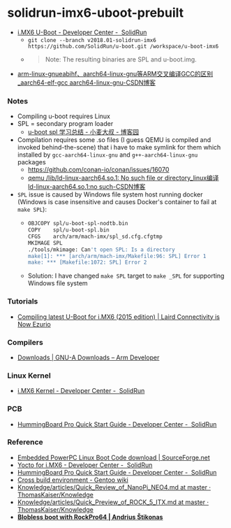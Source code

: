 solidrun-imx6-uboot-prebuilt
============================
- [i.MX6 U-Boot - Developer Center -  SolidRun](https://solidrun.atlassian.net/wiki/spaces/developer/pages/287179374/i.MX6+U-Boot#Compiling-from-source)
    - `git clone --branch v2018.01-solidrun-imx6 https://github.com/SolidRun/u-boot.git /workspace/u-boot-imx6`
    - > Note: The resulting binaries are SPL and u-boot.img.
- [arm-linux-gnueabihf、aarch64-linux-gnu等ARM交叉编译GCC的区别_aarch64-elf-gcc aarch64-linux-gnu-CSDN博客](https://blog.csdn.net/Namcodream521/article/details/88379307)

### Notes
- Compiling u-boot requires Linux
- SPL = secondary program loader
    - [u-boot spl 学习总结 - 小麦大叔 - 博客园](https://www.cnblogs.com/unclemac/p/12783383.html)
- Compilation requires some .so files (I guess QEMU is compiled and invoked behind-the-scene) that i have to make symlink for them which installed by `gcc-aarch64-linux-gnu` and `g++-aarch64-linux-gnu` packages
    - https://github.com/conan-io/conan/issues/16070
    - [qemu /lib/ld-linux-aarch64.so.1: No such file or directory_linux编译 ld-linux-aarch64.so.1:no such-CSDN博客](https://blog.csdn.net/FJDJFKDJFKDJFKD/article/details/112828882)
- `SPL` issue is caused by Windows file system host running docker (Windows is case insensitive and causes Docker's container to fail at `make SPL`):
    - ```sh
      OBJCOPY spl/u-boot-spl-nodtb.bin
      COPY    spl/u-boot-spl.bin
      CFGS    arch/arm/mach-imx/spl_sd.cfg.cfgtmp
      MKIMAGE SPL
      ./tools/mkimage: Can't open SPL: Is a directory
      make[1]: *** [arch/arm/mach-imx/Makefile:96: SPL] Error 1
      make: *** [Makefile:1072: SPL] Error 2
      ```
    - Solution: I have changed `make SPL` target to `make _SPL` for supporting Windows file system

### Tutorials
- [Compiling latest U-Boot for i.MX6 (2015 edition) | Laird Connectivity is Now Ezurio](https://www.ezurio.com/resources/software-announcements/compiling-latest-u-boot-for-i-mx6-2015-edition)

### Compilers
- [Downloads | GNU-A Downloads – Arm Developer](https://developer.arm.com/downloads/-/gnu-a)

### Linux Kernel
- [i.MX6 Kernel - Developer Center -  SolidRun](https://solidrun.atlassian.net/wiki/spaces/developer/pages/286916713)

### PCB
- [HummingBoard Pro Quick Start Guide - Developer Center -  SolidRun](https://solidrun.atlassian.net/wiki/spaces/developer/pages/270631039/HummingBoard+Pro+Quick+Start+Guide#Hardware-Setup)

### Reference
- [Embedded PowerPC Linux Boot Code download | SourceForge.net](https://sourceforge.net/projects/ppcboot/)
- [Yocto for i.MX6 - Developer Center -  SolidRun](https://solidrun.atlassian.net/wiki/spaces/developer/pages/287277558/Yocto+for+i.MX6)
- [HummingBoard Pro Quick Start Guide - Developer Center -  SolidRun](https://solidrun.atlassian.net/wiki/spaces/developer/pages/270631039/HummingBoard+Pro+Quick+Start+Guide#Hardware-Setup)
- [Cross build environment - Gentoo wiki](https://wiki.gentoo.org/wiki/Cross_build_environment#Allwinner_A20_specific)
- [Knowledge/articles/Quick_Review_of_NanoPi_NEO4.md at master · ThomasKaiser/Knowledge](https://github.com/ThomasKaiser/Knowledge/blob/master/articles/Quick_Review_of_NanoPi_NEO4.md)
- [Knowledge/articles/Quick_Preview_of_ROCK_5_ITX.md at master · ThomasKaiser/Knowledge](https://github.com/ThomasKaiser/Knowledge/blob/master/articles/Quick_Preview_of_ROCK_5_ITX.md)
- [**Blobless boot with RockPro64 | Andrius Štikonas**](https://stikonas.eu/wordpress/2019/09/15/blobless-boot-with-rockpro64/)
